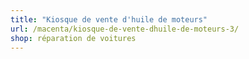 ```yaml
---
title: "Kiosque de vente d'huile de moteurs"
url: /macenta/kiosque-de-vente-dhuile-de-moteurs-3/
shop: réparation de voitures
---
```

